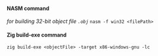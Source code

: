 #### NASM command
_for building 32-bit object file `.obj`_
`nasm -f win32 <filePath>`

#### Zig build-exe command
`zig build-exe <objectFile> -target x86-windows-gnu -lc`